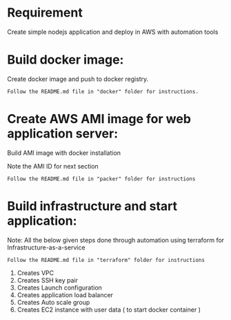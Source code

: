 # Requirement

Create simple nodejs application and deploy in AWS with automation tools

# Build docker image:

Create docker image and push to docker registry.

    Follow the README.md file in "docker" folder for instructions.

# Create AWS AMI image for web application server:

Build AMI image with docker installation 

Note the AMI ID for next section

    Follow the README.md file in "packer" folder for instructions


# Build infrastructure and start application:

Note: All the below given steps done through automation using terraform for Infrastructure-as-a-service
      
    Follow the README.md file in "terraform" folder for instructions

1) Creates VPC
2) Creates SSH key pair
3) Creates Launch configuration
4) Creates application load balancer
5) Creates Auto scale group
6) Creates EC2 instance with user data ( to start docker container )
